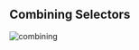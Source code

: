 ## Combining Selectors
![combining](https://github.com/user-attachments/assets/96bf1192-d614-435a-a6e4-9db2d753944b)
